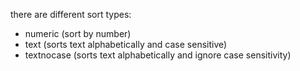there are different sort types:

- numeric (sort by number)
- text (sorts text alphabetically and case sensitive)
- textnocase (sorts text alphabetically and ignore case sensitivity)